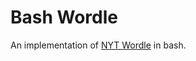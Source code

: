 # Bash Wordle

An implementation of [NYT Wordle](https://www.nytimes.com/games/wordle/index.html) in bash.
